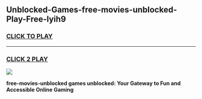 
## Unblocked-Games-free-movies-unblocked-Play-Free-lyih9
<h3>
<a href="https://premium76.site?title=free-movies-unblocked&ref=23A">CLICK TO PLAY</a></h3>
<hr>

<h3>
<a href="https://premium76.site?title=free-movies-unblocked&ref=23A">CLICK 2 PLAY</a>
  
</h3>

<a href="https://premium76.site?title=free-movies-unblocked&ref=23A"><img src="https://clearcache.store/games.png"></a>


**free-movies-unblocked games unblocked: Your Gateway to Fun and Accessible Online Gaming**
